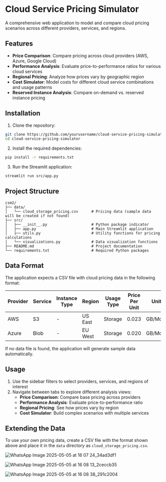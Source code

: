# Cloud Service Pricing Simulator

A comprehensive web application to model and compare cloud pricing scenarios across different providers, services, and regions.

## Features

- **Price Comparison**: Compare pricing across cloud providers (AWS, Azure, Google Cloud)
- **Performance Analysis**: Evaluate price-to-performance ratios for various cloud services
- **Regional Pricing**: Analyze how prices vary by geographic region
- **Cost Simulator**: Model costs for different cloud service combinations and usage patterns
- **Reserved Instance Analysis**: Compare on-demand vs. reserved instance pricing

## Installation

1. Clone the repository:
```bash
git clone https://github.com/yourusername/cloud-service-pricing-simulator.git
cd cloud-service-pricing-simulator
```

2. Install the required dependencies:
```bash
pip install -r requirements.txt
```

3. Run the Streamlit application:
```bash
streamlit run src/app.py
```

## Project Structure

```
csm2/
├── data/
│   └── cloud_storage_pricing.csv      # Pricing data (sample data will be created if not found)
├── src/
│   ├── __init__.py                    # Python package indicator
│   ├── app.py                         # Main Streamlit application
│   ├── utils.py                       # Utility functions for pricing calculations
│   └── visualizations.py              # Data visualization functions
├── README.md                          # Project documentation
└── requirements.txt                   # Required Python packages
```

## Data Format

The application expects a CSV file with cloud pricing data in the following format:

| Provider | Service | Instance Type | Region | Usage Type | Price Per Unit | Units | Currency | Performance Score | Availability | Reserved Discount 1yr | Reserved Discount 3yr |
|----------|---------|--------------|--------|------------|----------------|-------|----------|-------------------|--------------|------------------------|------------------------|
| AWS      | S3      | -            | US East| Storage    | 0.023          | GB/Month | USD   | 85                | 99.99        | 20                     | 40                     |
| Azure    | Blob    | -            | EU West| Storage    | 0.020          | GB/Month | USD   | 80                | 99.95        | 25                     | 45                     |

If no data file is found, the application will generate sample data automatically.

## Usage

1. Use the sidebar filters to select providers, services, and regions of interest
2. Navigate between tabs to explore different analysis views:
   - **Price Comparison**: Compare base pricing across providers
   - **Performance Analysis**: Evaluate price-to-performance ratio
   - **Regional Pricing**: See how prices vary by region
   - **Cost Simulator**: Build complex scenarios with multiple services

## Extending the Data

To use your own pricing data, create a CSV file with the format shown above and place it in the `data` directory as `cloud_storage_pricing.csv`.

![WhatsApp Image 2025-05-05 at 16 07 24_34ad3df1](https://github.com/user-attachments/assets/ddcdb840-e89c-4610-9205-0970b62b5bde)


![WhatsApp Image 2025-05-05 at 16 08 13_2ceccb35](https://github.com/user-attachments/assets/288b3fcd-f2d1-4cbd-98aa-17e66ce8e158)



![WhatsApp Image 2025-05-05 at 16 08 38_291c2004](https://github.com/user-attachments/assets/4b794ff5-315a-4789-beba-e41c172c7db3)

